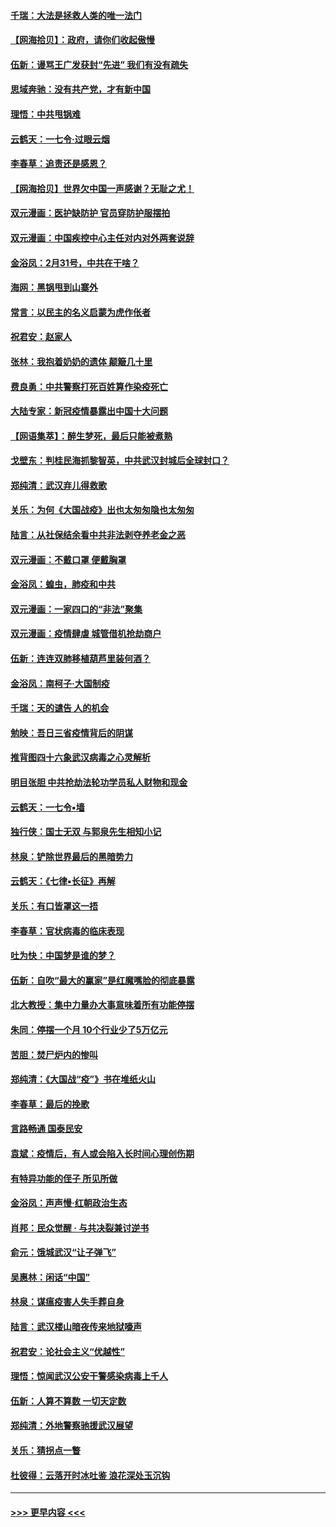 #### [千瑞：大法是拯救人类的唯一法门](../pages/nsc993/n11927637.md?t=03101032) 
#### [【网海拾贝】：政府，请你们收起傲慢](../pages/nsc993/n11926932.md?t=03101032) 
#### [伍新：谩骂王广发获封“先进” 我们有没有疏失](../pages/nsc993/n11926101.md?t=03101032) 
#### [思域奔驰：没有共产党，才有新中国](../pages/nsc993/n11926058.md?t=03101032) 
#### [理悟：中共甩锅难](../pages/nsc993/n11925355.md?t=03101032) 
#### [云鹤天：一七令·过眼云烟](../pages/nsc993/n11925284.md?t=03101032) 
#### [李春草：追责还是感恩？](../pages/nsc993/n11925274.md?t=03101032) 
#### [【网海拾贝】世界欠中国一声感谢？无耻之尤！](../pages/nsc993/n11925239.md?t=03101032) 
#### [双元漫画：医护缺防护 官员穿防护服摆拍](../pages/nsc993/n11923899.md?t=03101032) 
#### [双元漫画：中国疾控中心主任对内对外两套说辞](../pages/nsc993/n11921994.md?t=03101032) 
#### [金浴凤：2月31号，中共在干啥？](../pages/nsc993/n11922706.md?t=03101032) 
#### [海网：黑锅甩到山寨外](../pages/nsc993/n11922688.md?t=03101032) 
#### [常言：以民主的名义启蒙为虎作伥者](../pages/nsc993/n11922217.md?t=03101032) 
#### [祝君安：赵家人](../pages/nsc993/n11922209.md?t=03101032) 
#### [张林：我抱着奶奶的遗体 颠簸几十里](../pages/nsc993/n11920945.md?t=03101032) 
#### [费良勇：中共警察打死百姓算作染疫死亡](../pages/nsc993/n11919264.md?t=03101032) 
#### [大陆专家：新冠疫情暴露出中国十大问题](../pages/nsc993/n11919187.md?t=03101032) 
#### [【网语集萃】：醉生梦死，最后只能被煮熟](../pages/nsc993/n11918994.md?t=03101032) 
#### [戈壁东：判桂民海抓黎智英，中共武汉封城后全球封口？](../pages/nsc993/n11917982.md?t=03101032) 
#### [郑纯清：武汉弃儿得救歌](../pages/nsc993/n11917881.md?t=03101032) 
#### [关乐：为何《大国战疫》出也太匆匆隐也太匆匆](../pages/nsc993/n11917792.md?t=03101032) 
#### [陆言：从社保结余看中共非法剥夺养老金之恶](../pages/nsc993/n11917084.md?t=03101032) 
#### [双元漫画：不戴口罩 便戴胸罩](../pages/nsc993/n11916447.md?t=03101032) 
#### [金浴凤：蝗虫，肺疫和中共](../pages/nsc993/n11916904.md?t=03101032) 
#### [双元漫画：一家四口的“非法”聚集](../pages/nsc993/n11916378.md?t=03101032) 
#### [双元漫画：疫情肆虐 城管借机抢劫商户](../pages/nsc993/n11916310.md?t=03101032) 
#### [伍新：连连双肺移植葫芦里装何酒？](../pages/nsc993/n11913667.md?t=03101032) 
#### [金浴凤：南柯子·大国制疫](../pages/nsc993/n11913657.md?t=03101032) 
#### [千瑞：天的谴告  人的机会](../pages/nsc993/n11913309.md?t=03101032) 
#### [勉映：吾日三省疫情背后的阴谋](../pages/nsc993/n11913079.md?t=03101032) 
#### [推背图四十六象武汉病毒之心灵解析](../pages/nsc993/n11911761.md?t=03101032) 
#### [明目张胆 中共抢劫法轮功学员私人财物和现金](../pages/nsc993/n11910262.md?t=03101032) 
#### [云鹤天：一七令▪墙](../pages/nsc993/n11910627.md?t=03101032) 
#### [独行侠：国士无双 与郭泉先生相知小记](../pages/nsc993/n11910613.md?t=03101032) 
#### [林泉：铲除世界最后的黑暗势力](../pages/nsc993/n11909320.md?t=03101032) 
#### [云鹤天：《七律▪长征》再解](../pages/nsc993/n11909327.md?t=03101032) 
#### [关乐：有口皆罩这一捂](../pages/nsc993/n11908393.md?t=03101032) 
#### [李春草：官状病毒的临床表现](../pages/nsc993/n11908339.md?t=03101032) 
#### [吐为快：中国梦是谁的梦？](../pages/nsc993/n11906564.md?t=03101032) 
#### [伍新：自吹“最大的赢家”是红魔嘴脸的彻底暴露](../pages/nsc993/n11906407.md?t=03101032) 
#### [北大教授：集中力量办大事意味着所有功能停摆](../pages/nsc993/n11904800.md?t=03101032) 
#### [朱同：停摆一个月 10个行业少了5万亿元](../pages/nsc993/n11904498.md?t=03101032) 
#### [苦胆：焚尸炉内的惨叫](../pages/nsc993/n11904479.md?t=03101032) 
#### [郑纯清：《大国战“疫”》书在堆纸火山](../pages/nsc993/n11904450.md?t=03101032) 
#### [李春草：最后的挽歌](../pages/nsc993/n11904441.md?t=03101032) 
#### [言路畅通 国泰民安](../pages/nsc993/n11904222.md?t=03101032) 
#### [袁斌：疫情后，有人或会陷入长时间心理创伤期](../pages/nsc993/n11901514.md?t=03101032) 
#### [有特异功能的侄子 所见所做](../pages/nsc993/n11901154.md?t=03101032) 
#### [金浴凤：声声慢‧红朝政治生态](../pages/nsc993/n11899553.md?t=03101032) 
#### [肖邦：民众觉醒 · 与共决裂兼讨逆书](../pages/nsc993/n11898435.md?t=03101032) 
#### [俞元：饿城武汉“让子弹飞”](../pages/nsc993/n11898344.md?t=03101032) 
#### [吴惠林：闲话“中国”](../pages/nsc993/n11898182.md?t=03101032) 
#### [林泉：谋瘟疫害人失手葬自身](../pages/nsc993/n11897892.md?t=03101032) 
#### [陆言：武汉楼山暗夜传来地狱嚎声](../pages/nsc993/n11897033.md?t=03101032) 
#### [祝君安：论社会主义“优越性”](../pages/nsc993/n11897005.md?t=03101032) 
#### [理悟：惊闻武汉公安干警感染病毒上千人](../pages/nsc993/n11896947.md?t=03101032) 
#### [伍新：人算不算数 一切天定数](../pages/nsc993/n11893372.md?t=03101032) 
#### [郑纯清：外地警察驰援武汉展望](../pages/nsc993/n11893115.md?t=03101032) 
#### [关乐：猜拐点一瞥](../pages/nsc993/n11893020.md?t=03101032) 
#### [杜彼得：云落开时冰吐鉴 浪花深处玉沉钩](../pages/nsc993/n11892107.md?t=03101032) 

----
#### [ >>> 更早内容 <<< ](../indexes/nsc993-earlier.md)
